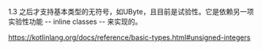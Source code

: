 1.3 之后才支持基本类型的无符号，如UByte，且目前是试验性。它是依赖另一项实验性功能 -- inline classes -- 来实现的。

https://kotlinlang.org/docs/reference/basic-types.html#unsigned-integers